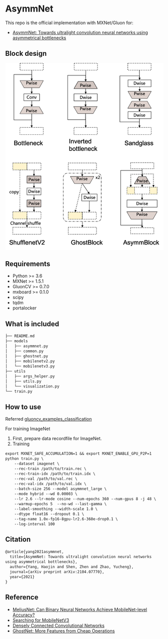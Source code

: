 # AsymmNet
This repo is the official implementation with MXNet/Gluon for:
 * [AsymmNet: Towards ultralight convolution neural networks using asymmetrical bottlenecks](https://arxiv.org/abs/2104.07770)

## Block design
![Structure compare](images/structure_compare.png)

## Requirements
* Python \>= 3.6
* MXNet \>= 1.5.1
* GluonCV \>= 0.7.0
* mxboard \>= 0.1.0
* scipy
* tqdm
* portalocker


## What is included

```text
├── README.md
├── models
│   ├── asymmnet.py
│   ├── common.py
│   ├── ghostnet.py
│   ├── mobilenetv2.py
│   └── mobilenetv3.py
├── utils
│   ├── args_helper.py
│   ├── utils.py
│   └── visualization.py
└── train.py
```

## How to use

Referred [gluoncv_examples_classification](https://cv.gluon.ai/build/examples_classification/dive_deep_imagenet.html)

For training ImageNet
1. First, prepare data recordfile for ImageNet.
2. Training 

```text
export MXNET_SAFE_ACCUMULATION=1 && export MXNET_ENABLE_GPU_P2P=1
python train.py \
    --dataset imagenet \
    --rec-train /path/to/train.rec \
    --rec-train-idx /path/to/train.idx \
    --rec-val /path/to/val.rec \
    --rec-val-idx /path/to/val.idx \
    --batch-size 256 --model asymmnet_large \
    --mode hybrid --wd 0.00003 \
    --lr 2.6 --lr-mode cosine --num-epochs 360 --num-gpus 8 -j 48 \
    --warmup-epochs 5  --no-wd --last-gamma \
    --label-smoothing --width-scale 1.0 \
    --dtype float16 --dropout 0.1 \
    --tag-name 1.0x-fp16-8gpu-lr2.6-360e-drop0.1 \
    --log-interval 100
```

## Citation

```
@article{yang2021asymmnet,
  title={AsymmNet: Towards ultralight convolution neural networks using asymmetrical bottlenecks},
  author={Yang, Haojin and Shen, Zhen and Zhao, Yucheng},
  journal={arXiv preprint arXiv:2104.07770},
  year={2021}
}
```

## Reference
* [MeliusNet: Can Binary Neural Networks Achieve MobileNet-level Accuracy?](https://arxiv.org/abs/2001.05936)
* [Searching for MobileNetV3](https://arxiv.org/abs/1905.02244)
* [Densely Connected Convolutional Networks](https://arxiv.org/abs/1608.06993)
* [GhostNet: More Features from Cheap Operations](https://arxiv.org/abs/1911.11907)
